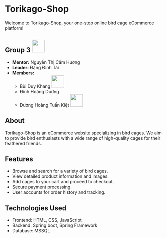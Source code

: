 # Torikago-Shop

Welcome to Torikago-Shop, your one-stop online bird cage eCommerce platform!

## Group 3 <img src="https://media.tenor.com/T8pE5uK3nKAAAAAC/aris-dancing-arisu-blue-archive.gif" width="40" >

- **Mentor:** Nguyễn Thị Cẩm Hương
- **Leader:** Đặng Đình Tài
- **Members:**
  - Bùi Duy Khang <img src="https://media.tenor.com/D4uJ1UIPUgIAAAAd/fu-xuan-hsr.gif" width="40" >
  - Đinh Hoàng Dương 
  - Dương Hoàng Tuấn Kiệt <img src="https://media.tenor.com/Cj05cPY-V9MAAAAC/minato-gun.gif" width="40" >

## About

Torikago-Shop is an eCommerce website specializing in bird cages. We aim to provide bird enthusiasts with a wide range of high-quality cages for their feathered friends.

## Features

- Browse and search for a variety of bird cages.
- View detailed product information and images.
- Add cages to your cart and proceed to checkout.
- Secure payment processing.
- User accounts for order history and tracking.

## Technologies Used

- Frontend: HTML, CSS, JavaScript
- Backend: Spring boot, Spring Framework
- Database: MSSQL




